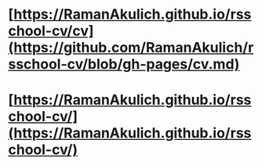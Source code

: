 # [https://RamanAkulich.github.io/rsschool-cv/cv](https://github.com/RamanAkulich/rsschool-cv/blob/gh-pages/cv.md)
# [https://RamanAkulich.github.io/rsschool-cv/](https://RamanAkulich.github.io/rsschool-cv/)
